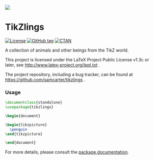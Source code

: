 ![](https://raw.githubusercontent.com/samcarter/tikzlings/main/ICON.png)

# TikZlings

[![License](https://img.shields.io/github/license/samcarter/tikzlings.svg?color=blue)](http://www.latex-project.org/lppl.txt)
[![GitHub tag](https://img.shields.io/github/tag/samcarter/tikzlings.svg?label=current%20version&color=blue)](https://github.com/samcarter/tikzlings/releases/latest)
[![CTAN](https://img.shields.io/ctan/v/tikzlings.svg?color=blue)](https://ctan.org/pkg/tikzlings)

A collection of animals and other beings from the TikZ world.

This project is licensed under the LaTeX Project Public License v1.3c or later, see http://www.latex-project.org/lppl.txt .

The project repository, including a bug tracker, can be found at https://github.com/samcarter/tikzlings .

### Usage

```latex
\documentclass{standalone}
\usepackage{tikzlings}

\begin{document}

\begin{tikzpicture}
  \penguin
\end{tikzpicture}

\end{document}
```

For more details, please consult the [package documentation](https://github.com/samcarter/tikzlings/blob/main/DOCUMENTATION.pdf).
